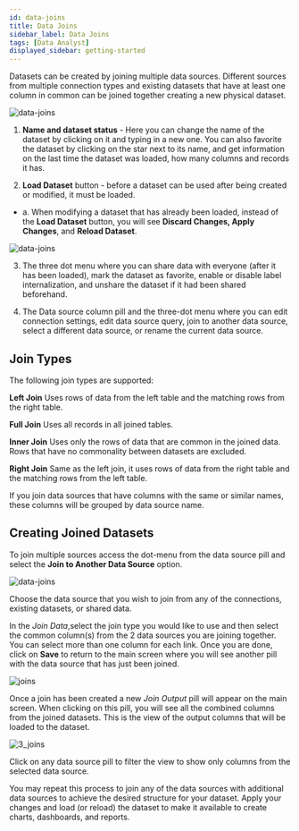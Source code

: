 ```yaml
---
id: data-joins
title: Data Joins
sidebar_label: Data Joins
tags: [Data Analyst]
displayed_sidebar: getting-started
---
```


<div style={{textAlign: "justify"}}>

Datasets can be created by joining multiple data sources. Different sources from multiple connection types and existing datasets that have at least one column in common can be joined together creating a new physical dataset. 

![data-joins](https://s3.amazonaws.com/cdn.qrvey.com/documentation_assets/ui-docs/datasets/Joins/data-joins-nv1.png#thumbnail) 


1. <b>Name and dataset status</b> - Here you can change the name of the dataset by clicking on it and typing in a new one. You can also favorite the dataset by clicking on the star next to its name, and get information on the last time the dataset was loaded, how many columns and records it has.

2. <b>Load Dataset</b> button - before a dataset can be used after being created or modified, it must be loaded. 
<ul style={{listStyle: 'none', marginLeft: '20px'}}>
<li> a. When modifying a dataset that has already been loaded, instead of the <b>Load Dataset</b> button, you will see <b>Discard Changes, Apply Changes</b>, and <b>Reload Dataset</b>.</li></ul>

![data-joins](https://s3.amazonaws.com/cdn.qrvey.com/documentation_assets/ui-docs/datasets/Joins/data-joins-nv2.png#thumbnail-40) 

 
3. The three dot menu where you can share data with everyone (after it has been loaded), mark the dataset as favorite, enable or disable label internalization, and unshare the dataset if it had been shared beforehand.

4. The Data source column pill and the three-dot menu where you can edit connection settings, edit data source query, join to another data source, select a different data source, or rename the current data source. 


## Join Types
The following join types are supported:

**Left Join**
Uses rows of data from the left table and the matching rows from the right table. 

**Full Join**
Uses all records in all joined tables. 

**Inner Join**
Uses only the rows of data that are common in the joined data. Rows that have no commonality between datasets are excluded. 

**Right Join**
Same as the left join, it uses rows of data from the right table and the matching rows from the left table. 

If you join data sources that have columns with the same or similar names, these columns will be grouped by data source name. 


## Creating Joined Datasets
To join multiple sources access the dot-menu from the data source pill and select the **Join to Another Data Source** option. 

![data-joins](https://s3.amazonaws.com/cdn.qrvey.com/documentation_assets/ui-docs/datasets/Joins/data-joins-nv3.png#thumbnail-60) 

Choose the data source that you wish to join from any of the connections, existing datasets, or shared data.


In the *Join Data*,select the join type you would like to use and then select the common column(s) from the 2 data sources you are joining together. You can select more than one column for each link. Once you are done, click on **Save** to return to the main screen where you will see another pill with the data source that has just been joined. 

![joins](https://s3.amazonaws.com/cdn.qrvey.com/documentation_assets/ui-docs/datasets/Joins/Join2.png#thumbnail-80) 

Once a join has been created a new *Join Output* pill will appear on the main screen. When clicking on this pill, you will see all the combined columns from the joined datasets. This is the view of the output columns that will be loaded to the dataset.

![3_joins](https://s3.amazonaws.com/cdn.qrvey.com/documentation_assets/ui-docs/datasets/Joins/3_joins.png#thumbnail)

Click on any data source pill to filter the view to show only columns from the selected data source. 

You may repeat this process to join any of the data sources with additional data sources to achieve the desired structure for your dataset. Apply your changes and load (or reload) the dataset to make it available to create charts, dashboards, and reports.


</div>